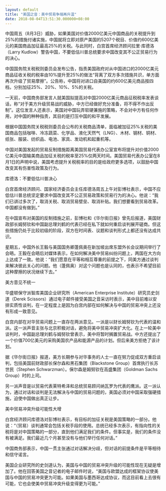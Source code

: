 ```yaml
---
layout: default
title: "美国之音：美中贸易争端再升温"
date: 2018-08-04T13:51:30.000000+08:00
---
```


中国周五（8月3日）威胁，如果美国对价值2000亿美元中国商品的关税提升到25%的措施付诸实施，中国就将立即对原产美国的5207个税目、价值约600亿美元的美国商品加征最高25%的关税。与此同时，白宫首席经济顾问拉里·库德洛（Larry Kudlow）警告中国，不要低估川普总统要求中国改变其不公正贸易行为的决心。

中国国务院关税税则委员会发布公告，指责美国政府对从中国进口的2000亿美元商品征收关税的税率由10%提升至25%的做法“背离了双方多次措施共识，单方面再次升级了贸易摩擦”。公告称，中国将对进口自美国的约600亿美元商品按四档，分别加征25%、20%、10%、5%的关税。

一天前，中国商务部发言人就美国拟提高对中国2000亿美元商品征税税率发表谈话，称“对于美方升级贸易战的威胁，中方已经做好充分准备，将不得不作出反制”。这位发言人还表示，美国对中国玩弄软硬兼施的策略，不会对中方有任何作用，对中国的种种指责，其目的是打压中国的和平发展。

根据中国国务院关税税则委员会公布的关税商品清单，面临被加征25%关税的美国商品包括咖啡、冷冻蔬菜、化学品、液化天然气（LNG）、木材、钢材、铜材、纸张、服装、纺织品、电池、家具、发动机和起重机等。

中国对美国发起的贸易反制措施距离美国贸易代表办公室宣布将提升对价值2000亿美元中国输美商品加征关税的税率至25%仅两天时间。美国贸易代表办公室在8月1日的声明中说，美国考虑提升关税税率的目的是给政府更多选项，以鼓励中国改变其有伤害性政策及行为。

库德洛：不要低估川普决心

白宫首席经济顾问、国家经济委员会主任库德洛周五上午对彭博社表示，中国不应低估川普总统坚定要求中国改变其不公正贸易政策和贸易行为的决心。他说：“我们已讲过多次了，取消关税、取消贸易壁垒、取消补贴。我们想要看到贸易改革。中国都没有做到。”

在中国宣布对美国的反制措施之前，彭博社和《华尔街日报》曾先后报道，美国财政部长姆努钦和中国副总理刘鹤的代表已经在私下就如何重启谈判展开磋商。但这些措施仍处于比较初级的阶段，双方在时间表、议题和谈判形式上都还没有达成共识。

星期五，中国外长王毅与美国国务卿蓬佩奥在新加坡出席东盟外长会议期间举行了会晤。王毅在会晤后对媒体表示，在如何解决美中贸易纠纷问题上，两国在大方向上达成了一致。他说：“我们愿意在平等和相互尊重的前提之下，同美方通过谈判来解决彼此关心的问题。他（蓬佩奥）对这个问题也是认同的，也表示不希望目前这种摩擦的状况继续下去。”

美方意见不统一

华盛顿保守派智库美国企业研究所（American Enterprise Institute）研究员史剑道（Derek Scissors）通过电子邮件接受美国之音采访时表示，美中目前难以安排实质性谈判，在一定程度上是因为白宫内部在如何解决与中国的贸易冲突上还没有形成一致意见。

白宫内部在对华贸易问题上一直存在两派意见。一派是以财长姆努钦为代表的温和派。这一派声音主张与北京积极对话，避免将美中贸易冲突扩大化。在上一轮美中谈判时，中国副总理刘鹤与姆努钦曾表示，美中将暂时搁置贸易战。中方还提出了一个价值700亿美元的采购美国农产品和能源产品的计划。但后来美方拒绝了该计划。

据《华尔街日报》报道，美方长期参与对华事务的人士一直在努力促成双方重启谈判，包括美国前财政部长保尔森和黑石集团（Blackstone Group）首席执行长苏世民（Stephen Schwarzman）。保尔森是姆努钦在高盛集团（Goldman Sachs Group）时的上司。

另一派声音是以贸易代表莱特希泽和总统贸易顾问纳瓦罗为代表的鹰派。这一派认为，通过对话和谈判是无法解决与中国的贸易问题的，美国必须对中国采取强硬措施，迫使中国做出真正让步。

美中贸易冲突升级可能性大增

白宫经济顾问库德洛对彭博社表示，有目标的加征关税是美国策略的一部分。他说：“（贸易）谈判通常会包括关税手段的使用。总统已经多次表示，有指向性的关税将是对中国策略的一部分，直到他们满足我们的条件。但事实是，我们的条件没有被满足。我们最近几个月甚至没有与他们举行任何对话。”

中国商务部表示，中国一贯主张通过对话解决分歧，但对话的前提条件是平等相待和信守诺言。

美国企业研究所的史剑道认为，美国与中国的贸易冲突升级的可能性现在无疑是增加了。他在回答美国之音记者的电子邮件时说，“美国与欧盟达成的框架协议使美国与中国的贸易冲突更为可能。如果美国与墨西哥达成协议，而这目前看上去很有可能，它也会使美中贸易冲突升级变得更为可能。”

